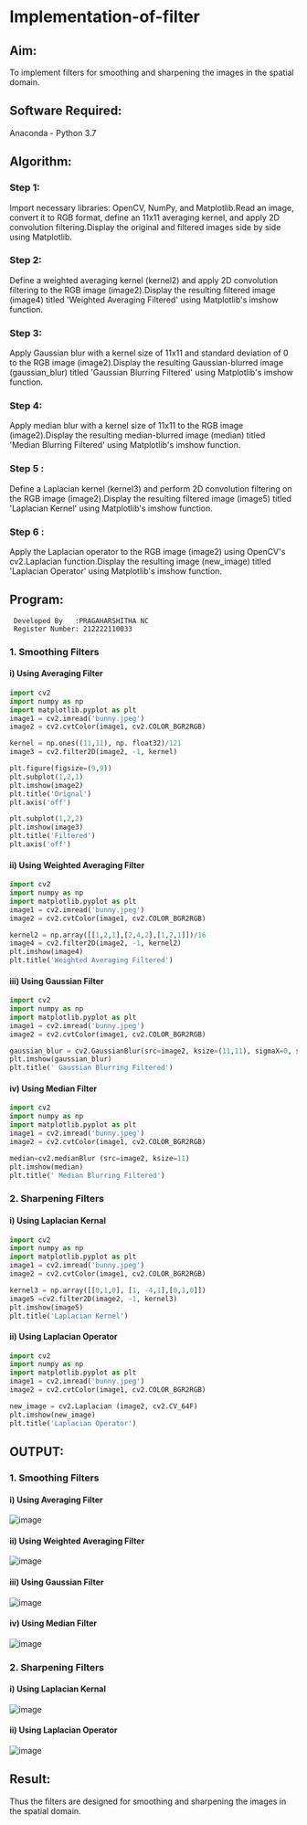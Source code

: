 # Implementation-of-filter
## Aim:
To implement filters for smoothing and sharpening the images in the spatial domain.

## Software Required:
Anaconda - Python 3.7

## Algorithm:
### Step 1:
Import necessary libraries: OpenCV, NumPy, and Matplotlib.Read an image, convert it to RGB format, define an 11x11 averaging kernel, and apply 2D convolution filtering.Display the original and filtered images side by side using Matplotlib.

### Step 2:
Define a weighted averaging kernel (kernel2) and apply 2D convolution filtering to the RGB image (image2).Display the resulting filtered image (image4) titled 'Weighted Averaging Filtered' using Matplotlib's imshow function.

### Step 3:

Apply Gaussian blur with a kernel size of 11x11 and standard deviation of 0 to the RGB image (image2).Display the resulting Gaussian-blurred image (gaussian_blur) titled 'Gaussian Blurring Filtered' using Matplotlib's imshow function.
### Step 4:
Apply median blur with a kernel size of 11x11 to the RGB image (image2).Display the resulting median-blurred image (median) titled 'Median Blurring Filtered' using Matplotlib's imshow function.

### Step 5 :
Define a Laplacian kernel (kernel3) and perform 2D convolution filtering on the RGB image (image2).Display the resulting filtered image (image5) titled 'Laplacian Kernel' using Matplotlib's imshow function.
### Step 6 :
Apply the Laplacian operator to the RGB image (image2) using OpenCV's cv2.Laplacian function.Display the resulting image (new_image) titled 'Laplacian Operator' using Matplotlib's imshow function.

## Program:
```
 Developed By   :PRAGAHARSHITHA NC
 Register Number: 212222110033
```

### 1. Smoothing Filters

#### i) Using Averaging Filter
```python
import cv2
import numpy as np
import matplotlib.pyplot as plt
image1 = cv2.imread('bunny.jpeg')
image2 = cv2.cvtColor(image1, cv2.COLOR_BGR2RGB)

kernel = np.ones((11,11), np. float32)/121
image3 = cv2.filter2D(image2, -1, kernel)

plt.figure(figsize=(9,9))
plt.subplot(1,2,1)
plt.imshow(image2)
plt.title('Orignal')
plt.axis('off')

plt.subplot(1,2,2)
plt.imshow(image3)
plt.title('Filtered')
plt.axis('off')
```
#### ii) Using Weighted Averaging Filter
```python
import cv2
import numpy as np
import matplotlib.pyplot as plt
image1 = cv2.imread('bunny.jpeg')
image2 = cv2.cvtColor(image1, cv2.COLOR_BGR2RGB)

kernel2 = np.array([[1,2,1],[2,4,2],[1,2,1]])/16
image4 = cv2.filter2D(image2, -1, kernel2)
plt.imshow(image4)
plt.title('Weighted Averaging Filtered')
```
#### iii) Using Gaussian Filter
```python
import cv2
import numpy as np
import matplotlib.pyplot as plt
image1 = cv2.imread('bunny.jpeg')
image2 = cv2.cvtColor(image1, cv2.COLOR_BGR2RGB)

gaussian_blur = cv2.GaussianBlur(src=image2, ksize=(11,11), sigmaX=0, sigmaY=0)
plt.imshow(gaussian_blur)
plt.title(' Gaussian Blurring Filtered')
```

#### iv) Using Median Filter
```python
import cv2
import numpy as np
import matplotlib.pyplot as plt
image1 = cv2.imread('bunny.jpeg')
image2 = cv2.cvtColor(image1, cv2.COLOR_BGR2RGB)

median=cv2.medianBlur (src=image2, ksize=11)
plt.imshow(median)
plt.title(' Median Blurring Filtered')
```

### 2. Sharpening Filters
#### i) Using Laplacian Kernal
```python
import cv2
import numpy as np
import matplotlib.pyplot as plt
image1 = cv2.imread('bunny.jpeg')
image2 = cv2.cvtColor(image1, cv2.COLOR_BGR2RGB)

kernel3 = np.array([[0,1,0], [1, -4,1],[0,1,0]])
image5 =cv2.filter2D(image2, -1, kernel3)
plt.imshow(image5)
plt.title('Laplacian Kernel')
```
#### ii) Using Laplacian Operator
```python
import cv2
import numpy as np
import matplotlib.pyplot as plt
image1 = cv2.imread('bunny.jpeg')
image2 = cv2.cvtColor(image1, cv2.COLOR_BGR2RGB)

new_image = cv2.Laplacian (image2, cv2.CV_64F)
plt.imshow(new_image)
plt.title('Laplacian Operator')
```

## OUTPUT:
### 1. Smoothing Filters

#### i) Using Averaging Filter
![image](https://github.com/JoyceBeulah/Implementation-of-filter/assets/118343698/7f88b1c9-a332-4676-9566-297a799b25e3)

#### ii) Using Weighted Averaging Filter
![image](https://github.com/JoyceBeulah/Implementation-of-filter/assets/118343698/d4d8b897-41e9-4fcf-b3aa-f702fd69ae14)


#### iii) Using Gaussian Filter
![image](https://github.com/JoyceBeulah/Implementation-of-filter/assets/118343698/4c9353d0-5f8c-4ea3-9115-b3723d3b0ece)

#### iv) Using Median Filter
![image](https://github.com/JoyceBeulah/Implementation-of-filter/assets/118343698/e06d5c10-671e-4013-98a0-14d73447bfa6)


### 2. Sharpening Filters
#### i) Using Laplacian Kernal
![image](https://github.com/JoyceBeulah/Implementation-of-filter/assets/118343698/02b1c98d-d932-4d9b-afbd-07b0c7cf48e4)


#### ii) Using Laplacian Operator
![image](https://github.com/JoyceBeulah/Implementation-of-filter/assets/118343698/ff69f72c-0da2-46eb-be08-bddc7fa1da96)


## Result:
Thus the filters are designed for smoothing and sharpening the images in the spatial domain.
